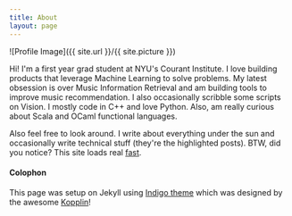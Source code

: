 ```yaml
---
title: About
layout: page
---
```

![Profile Image]({{ site.url }}/{{ site.picture }})

<p>Hi! I'm a first year grad student at NYU's Courant Institute. I love building products that leverage Machine Learning to solve problems. My latest obsession is over Music Information Retrieval and am building tools to improve music recommendation. I also occasionally scribble some scripts on Vision. I mostly code in C++ and love Python. Also,  am really curious about Scala and OCaml functional languages.</p>

Also feel free to look around. I write about everything under the sun and occasionally write technical stuff (they're the highlighted posts). BTW, did you notice? This site loads real [fast](https://developers.google.com/speed/pagespeed/insights/?url=ykumards.com&tab=mobile).

#### Colophon
This page was setup on Jekyll using <a class="link" href="https://github.com/sergiokopplin/indigo">Indigo theme</a> which was designed by the awesome <a class="link" href="http://koppl.in">Kopplin</a>!
